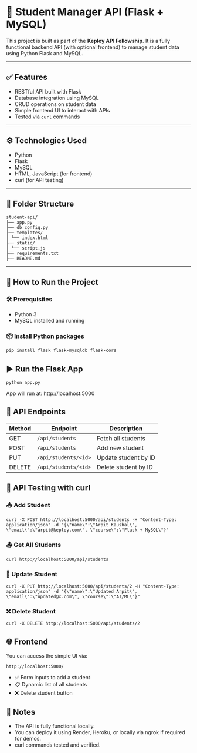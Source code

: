 # 🧠 Student Manager API (Flask + MySQL)

This project is built as part of the **Keploy API Fellowship**. It is a fully functional backend API (with optional frontend) to manage student data using Python Flask and MySQL.

---

## ✅ Features

- RESTful API built with Flask
- Database integration using MySQL
- CRUD operations on student data
- Simple frontend UI to interact with APIs
- Tested via `curl` commands

---

## ⚙️ Technologies Used

- Python
- Flask
- MySQL
- HTML, JavaScript (for frontend)
- curl (for API testing)

---

## 📁 Folder Structure
```
student-api/
├── app.py
├── db_config.py
├── templates/
│ └── index.html 
├── static/
│ └── script.js
├── requirements.txt
├── README.md 
```

---

## 🔧 How to Run the Project

### 🛠️ Prerequisites
- Python 3
- MySQL installed and running

### 📦 Install Python packages
```bash
pip install flask flask-mysqldb flask-cors

```

## ▶️ Run the Flask App
```
python app.py
```
App will run at: http://localhost:5000

## 🔗 API Endpoints

| Method | Endpoint             | Description          |
| ------ | -------------------- | -------------------- |
| GET    | `/api/students`      | Fetch all students   |
| POST   | `/api/students`      | Add new student      |
| PUT    | `/api/students/<id>` | Update student by ID |
| DELETE | `/api/students/<id>` | Delete student by ID |

## 🔁 API Testing with curl

### 📥 Add Student
```
curl -X POST http://localhost:5000/api/students -H "Content-Type: application/json" -d "{\"name\":\"Arpit Kaushal\", \"email\":\"arpit@keploy.com\", \"course\":\"Flask + MySQL\"}"
```

### 📤 Get All Students
```
curl http://localhost:5000/api/students
```
### 📝 Update Student

```
curl -X PUT http://localhost:5000/api/students/2 -H "Content-Type: application/json" -d "{\"name\":\"Updated Arpit\", \"email\":\"updated@x.com\", \"course\":\"AI/ML\"}"
```

### ❌ Delete Student

```
curl -X DELETE http://localhost:5000/api/students/2
```

## 🌐 Frontend

You can access the simple UI via:
```
http://localhost:5000/
```
- ✅ Form inputs to add a student
- 📋 Dynamic list of all students
- ❌ Delete student button

## 📌 Notes

- The API is fully functional locally.
- You can deploy it using Render, Heroku, or locally via ngrok if required for demos.
- curl commands tested and verified.
